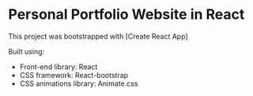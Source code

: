 # Personal Portfolio Website in React

This project was bootstrapped with [Create React App]

Built using:

- Front-end library: React
- CSS framework: React-bootstrap
- CSS animations library: Animate.css
